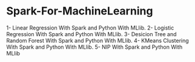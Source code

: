 # Spark-For-MachineLearning
1- Linear Regression With Spark and Python With MLlib.
2- Logistic Regression With Spark and Python With MLlib. 
3- Desicion Tree and Random Forest With Spark and Python With MLlib.
4- KMeans Clustering With Spark and Python With MLlib. 
5- NlP With Spark and Python With MLlib                                                                                                            
